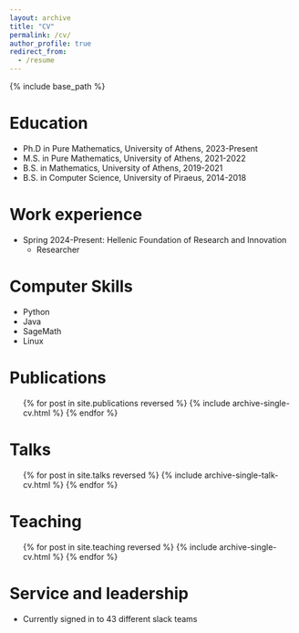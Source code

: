 ```yaml
---
layout: archive
title: "CV"
permalink: /cv/
author_profile: true
redirect_from:
  - /resume
---
```


{% include base_path %}

Education
======
* Ph.D in Pure Mathematics, University of Athens, 2023-Present
* M.S. in Pure Mathematics, University of Athens, 2021-2022
* B.S. in Mathematics, University of Athens, 2019-2021
* B.S. in Computer Science, University of Piraeus, 2014-2018

Work experience
======
* Spring 2024-Present: Hellenic Foundation of Research and Innovation
  * Researcher 
  
  
Computer Skills
======
* Python
* Java
* SageMath
* Linux


Publications
======
  <ul>{% for post in site.publications reversed %}
    {% include archive-single-cv.html %}
  {% endfor %}</ul>
  
Talks
======
  <ul>{% for post in site.talks reversed %}
    {% include archive-single-talk-cv.html  %}
  {% endfor %}</ul>
  
Teaching
======
  <ul>{% for post in site.teaching reversed %}
    {% include archive-single-cv.html %}
  {% endfor %}</ul>
  
Service and leadership
======
* Currently signed in to 43 different slack teams
